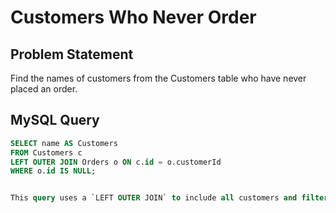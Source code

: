 # Customers Who Never Order

## Problem Statement
Find the names of customers from the Customers table who have never placed an order.

## MySQL Query
```sql
SELECT name AS Customers
FROM Customers c
LEFT OUTER JOIN Orders o ON c.id = o.customerId
WHERE o.id IS NULL;


This query uses a `LEFT OUTER JOIN` to include all customers and filter out those who do not have a corresponding entry in the Orders table.